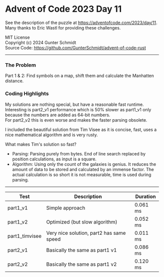 # Advent of Code 2023 Day 11

See the description of the puzzle at <https://adventofcode.com/2023/day/11>.  
Many thanks to Eric Wastl for providing these challenges.

MIT License  
Copyright (c) 2024 Gunter Schmidt  
Source Code: <https://github.com/GunterSchmidt/advent-of-code-rust>

---
### The Problem

Part 1 & 2: Find symbols on a map, shift them and calculate the Manhatten distance.

### Coding Highlights

My solutions are nothing special, but have a reasonable fast runtime.  
Interesting is part2_v1 performance which is 50% slower as part1_v1 only because the numbers are added as 64-bit numbers.  
For part2_v2 this is even worse and makes the faster parsing obsolete.

I included the beautiful solution from Tim Visee as it is concise, fast, uses a nice mathematical algorithm and is very rusty.

What makes Tim's solution so fast?  
* Parsing: Parsing purely from bytes. End of line search replaced by position calculations, as input is a square.  
* Algorithm: Using only the count of the galaxies is genius. It reduces the amount of data to be stored and calculated by an immense factor. The actual calculation is so short it is not measurable, time is used during parsing.  

---

| Test           | Description                    | Duration |
| -------------- | ------------------------------ | -------- |
| part1_v1       | Simple approach                | 0.061 ms |
| part1_v2       | Optimized (but slow algorithm) | 0.052 ms |
| part1_timvisee | Very nice solution, part2 has same speed | 0.011 ms |
| part2_v1       | Basically the same as part1 v1 | 0.086 ms |
| part2_v2       | Basically the same as part1 v2 | 0.120 ms |

